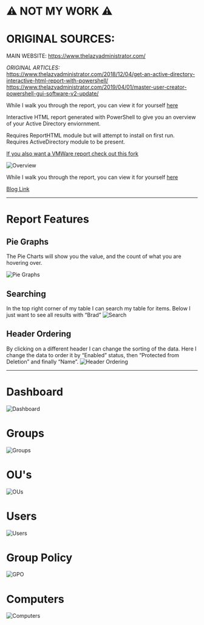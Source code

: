 # ⚠️ NOT MY WORK ⚠️
# ORIGINAL SOURCES:

MAIN WEBSITE: https://www.thelazyadministrator.com/

*ORIGINAL ARTICLES:*
https://www.thelazyadministrator.com/2018/12/04/get-an-active-directory-interactive-html-report-with-powershell/
https://www.thelazyadministrator.com/2019/04/01/master-user-creator-powershell-gui-software-v2-update/




While I walk you through the report, you can view it for yourself [here](https://thelazyadministrator.com/wp-content/uploads/2018/12/4-12-2018-ADReport.html)

Interactive HTML report generated with PowerShell to give you an overview of your Active Directory enviornment. 

Requires ReportHTML module but will attempt to install on first run. Requires ActiveDirectory module to be present. 

[If you also want a VMWare report check out this fork](https://github.com/vhoudoverdov/PSHTML-AD-Report)

![Overview](https://thelazyadministrator.com/wp-content/uploads/2018/12/groups.png)

While I walk you through the report, you can view it for yourself [here](https://thelazyadministrator.com/wp-content/uploads/2018/12/4-12-2018-ADReport.html)

[Blog Link](https://thelazyadministrator.com/2018/12/04/get-an-active-directory-interactive-html-report-with-powershell/)

____
# Report Features

## Pie Graphs
The Pie Charts will show you the value, and the count of what you are hovering over.

![Pie Graphs](https://thelazyadministrator.com/wp-content/uploads/2018/12/20181204_80611.gif)

## Searching
In the top right corner of my table I can search my table for items. Below I just want to see all results with “Brad”
![Search](https://thelazyadministrator.com/wp-content/uploads/2018/12/search-1.gif)

## Header Ordering
By clicking on a different header I can change the sorting of the data. Here I change the data to order it by “Enabled” status, then “Protected from Deletion” and finally “Name”.
![Header Ordering](https://thelazyadministrator.com/wp-content/uploads/2018/12/headings.gif)

____

# Dashboard

![Dashboard](https://thelazyadministrator.com/wp-content/uploads/2018/12/home.png)



# Groups

![Groups](https://thelazyadministrator.com/wp-content/uploads/2018/12/groups-1.png)



# OU's

![OUs](https://thelazyadministrator.com/wp-content/uploads/2018/12/OUS.png)



# Users

![Users](https://thelazyadministrator.com/wp-content/uploads/2018/12/users.png)



# Group Policy

![GPO](https://thelazyadministrator.com/wp-content/uploads/2018/12/gpos.png)


# Computers

![Computers](https://thelazyadministrator.com/wp-content/uploads/2018/12/computers.png)

